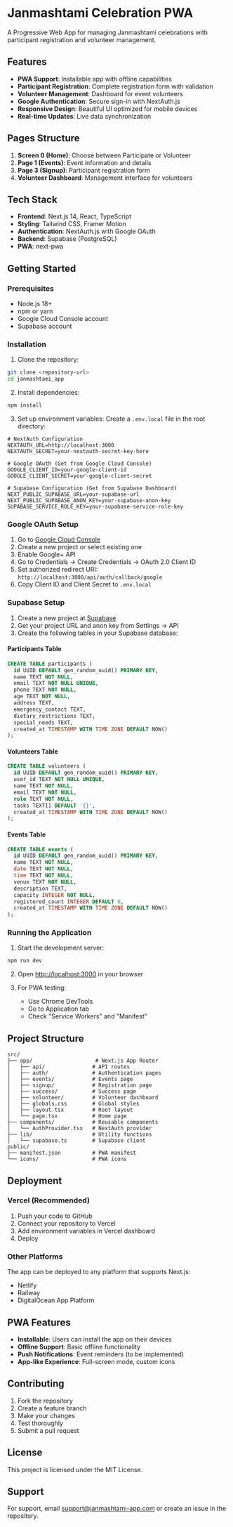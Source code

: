 # Janmashtami Celebration PWA

A Progressive Web App for managing Janmashtami celebrations with participant registration and volunteer management.

## Features

- **PWA Support**: Installable app with offline capabilities
- **Participant Registration**: Complete registration form with validation
- **Volunteer Management**: Dashboard for event volunteers
- **Google Authentication**: Secure sign-in with NextAuth.js
- **Responsive Design**: Beautiful UI optimized for mobile devices
- **Real-time Updates**: Live data synchronization

## Pages Structure

1. **Screen 0 (Home)**: Choose between Participate or Volunteer
2. **Page 1 (Events)**: Event information and details
3. **Page 3 (Signup)**: Participant registration form
4. **Volunteer Dashboard**: Management interface for volunteers

## Tech Stack

- **Frontend**: Next.js 14, React, TypeScript
- **Styling**: Tailwind CSS, Framer Motion
- **Authentication**: NextAuth.js with Google OAuth
- **Backend**: Supabase (PostgreSQL)
- **PWA**: next-pwa

## Getting Started

### Prerequisites

- Node.js 18+ 
- npm or yarn
- Google Cloud Console account
- Supabase account

### Installation

1. Clone the repository:
```bash
git clone <repository-url>
cd janmashtami_app
```

2. Install dependencies:
```bash
npm install
```

3. Set up environment variables:
Create a `.env.local` file in the root directory:

```env
# NextAuth Configuration
NEXTAUTH_URL=http://localhost:3000
NEXTAUTH_SECRET=your-nextauth-secret-key-here

# Google OAuth (Get from Google Cloud Console)
GOOGLE_CLIENT_ID=your-google-client-id
GOOGLE_CLIENT_SECRET=your-google-client-secret

# Supabase Configuration (Get from Supabase Dashboard)
NEXT_PUBLIC_SUPABASE_URL=your-supabase-url
NEXT_PUBLIC_SUPABASE_ANON_KEY=your-supabase-anon-key
SUPABASE_SERVICE_ROLE_KEY=your-supabase-service-role-key
```

### Google OAuth Setup

1. Go to [Google Cloud Console](https://console.cloud.google.com/)
2. Create a new project or select existing one
3. Enable Google+ API
4. Go to Credentials → Create Credentials → OAuth 2.0 Client ID
5. Set authorized redirect URI: `http://localhost:3000/api/auth/callback/google`
6. Copy Client ID and Client Secret to `.env.local`

### Supabase Setup

1. Create a new project at [Supabase](https://supabase.com/)
2. Get your project URL and anon key from Settings → API
3. Create the following tables in your Supabase database:

#### Participants Table
```sql
CREATE TABLE participants (
  id UUID DEFAULT gen_random_uuid() PRIMARY KEY,
  name TEXT NOT NULL,
  email TEXT NOT NULL UNIQUE,
  phone TEXT NOT NULL,
  age TEXT NOT NULL,
  address TEXT,
  emergency_contact TEXT,
  dietary_restrictions TEXT,
  special_needs TEXT,
  created_at TIMESTAMP WITH TIME ZONE DEFAULT NOW()
);
```

#### Volunteers Table
```sql
CREATE TABLE volunteers (
  id UUID DEFAULT gen_random_uuid() PRIMARY KEY,
  user_id TEXT NOT NULL UNIQUE,
  name TEXT NOT NULL,
  email TEXT NOT NULL,
  role TEXT NOT NULL,
  tasks TEXT[] DEFAULT '{}',
  created_at TIMESTAMP WITH TIME ZONE DEFAULT NOW()
);
```

#### Events Table
```sql
CREATE TABLE events (
  id UUID DEFAULT gen_random_uuid() PRIMARY KEY,
  name TEXT NOT NULL,
  date TEXT NOT NULL,
  time TEXT NOT NULL,
  venue TEXT NOT NULL,
  description TEXT,
  capacity INTEGER NOT NULL,
  registered_count INTEGER DEFAULT 0,
  created_at TIMESTAMP WITH TIME ZONE DEFAULT NOW()
);
```

### Running the Application

1. Start the development server:
```bash
npm run dev
```

2. Open [http://localhost:3000](http://localhost:3000) in your browser

3. For PWA testing:
   - Use Chrome DevTools
   - Go to Application tab
   - Check "Service Workers" and "Manifest"

## Project Structure

```
src/
├── app/                    # Next.js App Router
│   ├── api/               # API routes
│   ├── auth/              # Authentication pages
│   ├── events/            # Events page
│   ├── signup/            # Registration page
│   ├── success/           # Success page
│   ├── volunteer/         # Volunteer dashboard
│   ├── globals.css        # Global styles
│   ├── layout.tsx         # Root layout
│   └── page.tsx           # Home page
├── components/            # Reusable components
│   └── AuthProvider.tsx   # NextAuth provider
├── lib/                   # Utility functions
│   └── supabase.ts        # Supabase client
public/
├── manifest.json          # PWA manifest
└── icons/                 # PWA icons
```

## Deployment

### Vercel (Recommended)

1. Push your code to GitHub
2. Connect your repository to Vercel
3. Add environment variables in Vercel dashboard
4. Deploy

### Other Platforms

The app can be deployed to any platform that supports Next.js:
- Netlify
- Railway
- DigitalOcean App Platform

## PWA Features

- **Installable**: Users can install the app on their devices
- **Offline Support**: Basic offline functionality
- **Push Notifications**: Event reminders (to be implemented)
- **App-like Experience**: Full-screen mode, custom icons

## Contributing

1. Fork the repository
2. Create a feature branch
3. Make your changes
4. Test thoroughly
5. Submit a pull request

## License

This project is licensed under the MIT License.

## Support

For support, email support@janmashtami-app.com or create an issue in the repository.
